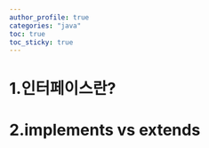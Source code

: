 ```yaml
---
author_profile: true
categories: "java"
toc: true
toc_sticky: true
---
```


# 1.인터페이스란?


# 2.implements vs extends


